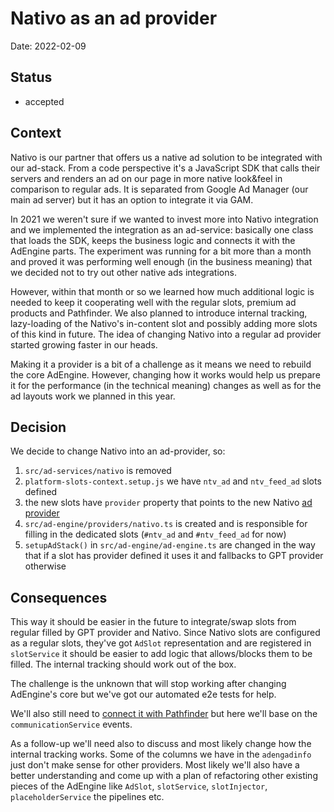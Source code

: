 # Nativo as an ad provider

Date: 2022-02-09

## Status

- accepted

## Context

Nativo is our partner that offers us a native ad solution to be integrated with our ad-stack. From a code perspective it's a JavaScript SDK that calls their servers and renders an ad on our page in more native look&feel in comparison to regular ads. It is separated from Google Ad Manager (our main ad server) but it has an option to integrate it via GAM.

In 2021 we weren't sure if we wanted to invest more into Nativo integration and we implemented the integration as an ad-service: basically one class that loads the SDK, keeps the business logic and connects it with the AdEngine parts. The experiment was running for a bit more than a month and proved it was performing well enough (in the business meaning) that we decided not to try out other native ads integrations.

However, within that month or so we learned how much additional logic is needed to keep it cooperating well with the regular slots, premium ad products and Pathfinder. We also planned to introduce internal tracking, lazy-loading of the Nativo's in-content slot and possibly adding more slots of this kind in future. The idea of changing Nativo into a regular ad provider started growing faster in our heads.

Making it a provider is a bit of a challenge as it means we need to rebuild the core AdEngine. However, changing how it works would help us prepare it for the performance (in the technical meaning) changes as well as for the ad layouts work we planned in this year.

## Decision

We decide to change Nativo into an ad-provider, so:

1. `src/ad-services/nativo` is removed
2. `platform-slots-context.setup.js` we have `ntv_ad` and `ntv_feed_ad` slots defined
3. the new slots have `provider` property that points to the new Nativo [ad provider](https://github.com/Wikia/ad-engine/blob/70845ecaf556d650691c84acb21dcf99c60c8263/src/ad-engine/providers/provider.ts)
4. `src/ad-engine/providers/nativo.ts` is created and is responsible for filling in the dedicated slots (`#ntv_ad` and `#ntv_feed_ad` for now)
5. `setupAdStack()` in `src/ad-engine/ad-engine.ts` are changed in the way that if a slot has provider defined it uses it and fallbacks to GPT provider otherwise

## Consequences

This way it should be easier in the future to integrate/swap slots from regular filled by GPT provider and Nativo. Since Nativo slots are configured as a regular slots, they've got `AdSlot` representation and are registered in `slotService` it should be easier to add logic that allows/blocks them to be filled. The internal tracking should work out of the box.

The challenge is the unknown that will stop working after changing AdEngine's core but we've got our automated e2e tests for help.

We'll also still need to [connect it with Pathfinder](https://github.com/Wikia/silver-surfer/pull/781/files) but here we'll base on the `communicationService` events.

As a follow-up we'll need also to discuss and most likely change how the internal tracking works. Some of the columns we have in the `adengadinfo` just don't make sense for other providers. Most likely we'll also have a better understanding and come up with a plan of refactoring other existing pieces of the AdEngine like `AdSlot`, `slotService`, `slotInjector`, `placeholderService` the pipelines etc.
